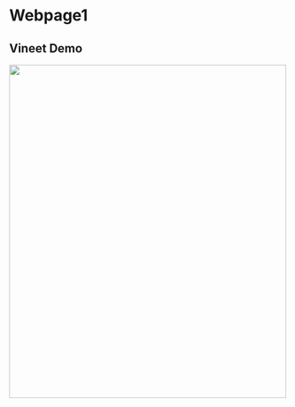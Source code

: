 # Webpage1
<!DOCTYPE html>
<html>
<body>

<h2>Vineet Demo</h2>
<img src="https://d1tczxfx45futn.cloudfront.net/Task1.PNG" width="500" height="600">

</body>
</html>
